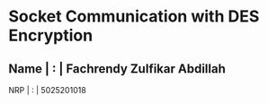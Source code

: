 # Socket Communication with DES Encryption

Name    | : |   Fachrendy Zulfikar Abdillah
------------------------------------------
NRP     | : |   5025201018